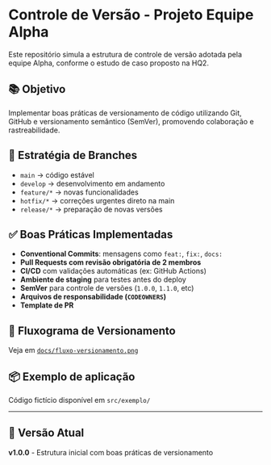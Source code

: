 # Controle de Versão - Projeto Equipe Alpha

Este repositório simula a estrutura de controle de versão adotada pela equipe Alpha, conforme o estudo de caso proposto na HQ2.

## 📚 Objetivo

Implementar boas práticas de versionamento de código utilizando Git, GitHub e versionamento semântico (SemVer), promovendo colaboração e rastreabilidade.

## 🚀 Estratégia de Branches

- `main` → código estável
- `develop` → desenvolvimento em andamento
- `feature/*` → novas funcionalidades
- `hotfix/*` → correções urgentes direto na main
- `release/*` → preparação de novas versões

## ✅ Boas Práticas Implementadas

- **Conventional Commits**: mensagens como `feat:`, `fix:`, `docs:`
- **Pull Requests com revisão obrigatória de 2 membros**
- **CI/CD** com validações automáticas (ex: GitHub Actions)
- **Ambiente de staging** para testes antes do deploy
- **SemVer** para controle de versões (`1.0.0`, `1.1.0`, etc)
- **Arquivos de responsabilidade (`CODEOWNERS`)**
- **Template de PR**

## 🔁 Fluxograma de Versionamento

Veja em [`docs/fluxo-versionamento.png`](docs/fluxo-versionamento.png)

## 📦 Exemplo de aplicação

Código fictício disponível em `src/exemplo/`

---

## 📌 Versão Atual

**v1.0.0** - Estrutura inicial com boas práticas de versionamento
